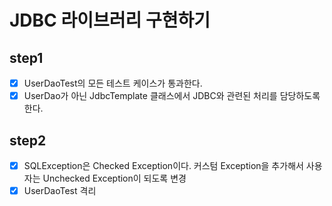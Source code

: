 # JDBC 라이브러리 구현하기

## step1
- [x] UserDaoTest의 모든 테스트 케이스가 통과한다.
- [x] UserDao가 아닌 JdbcTemplate 클래스에서 JDBC와 관련된 처리를 담당하도록 한다.

## step2 
- [x] SQLException은 Checked Exception이다. 커스텀 Exception을 추가해서 사용자는 Unchecked Exception이 되도록 변경 
- [x] UserDaoTest 격리
